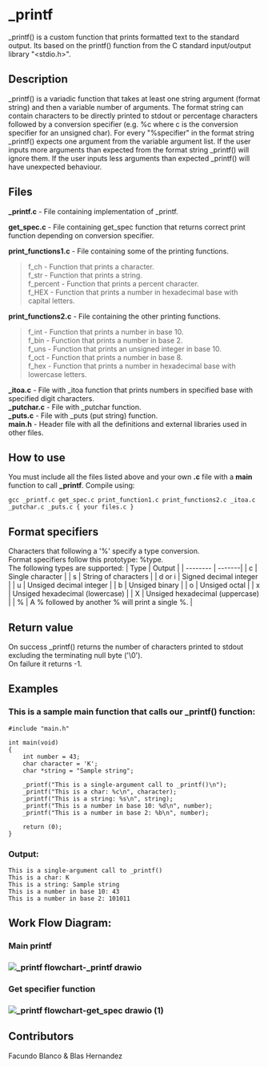 # _printf
_printf() is a custom function that prints formatted text to the standard output. Its based on the printf() function from the  C standard input/output library "<stdio.h>".

## Description

_printf() is a variadic function that takes at least one string argument (format string) and then a variable number of arguments.
The format string can contain characters to be directly printed to stdout or percentage characters followed by a conversion specifier (e.g. %c where c is the conversion specifier for an unsigned char). For every "%specifier" in the format string _printf() expects one argument from the variable argument list. If the user inputs more arguments than expected from the format string _printf() will ignore them. If the user inputs less arguments than expected _printf() will have unexpected behaviour.

## Files

**_printf.c** - File containing implementation of _printf.

**get_spec.c** - File containing get_spec function that returns correct print function depending on conversion specifier.

**print_functions1.c** - File containing some of the printing functions.

>f_ch - Function that prints a character.<br>
>f_str - Function that prints a string.<br>
>f_percent - Function that prints a percent character.<br>
>f_HEX - Function that prints a number in hexadecimal base with capital letters.<br>

**print_functions2.c** - File containing the other printing functions.

>f_int - Function that prints a number in base 10.<br>
>f_bin - Function that prints a number in base 2.<br>
>f_uns - Function that prints an unsigned integer in base 10.<br>
>f_oct - Function that prints a number in base 8.<br>
>f_hex - Function that prints a number in hexadecimal base with lowercase letters.<br>

**_itoa.c** - File with _itoa function that prints numbers in specified base with specified digit characters.<br>
**_putchar.c** - File with _putchar function.<br>
**_puts.c** - File with _puts (put string) function.<br>
**main.h** - Header file with all the definitions and external libraries used in other files.<br>

## How to use

You must include all the files listed above and your own **.c** file with a **main** function to call **_printf**.
Compile using:<br>
	
	gcc _printf.c get_spec.c print_function1.c print_functions2.c _itoa.c _putchar.c _puts.c { your files.c }

## Format specifiers
Characters that following a '%' specify a type conversion.<br>
Format specifiers follow this prototype:     %type.<br>
The following types are supported:
| Type     | Output |
| -------- | -------|
| c       | Single character |
| s       | String of characters |
| d or i | Signed decimal integer |
| u       | Unsiged decimal integer |
| b       | Unsiged binary |
| o       | Unsiged octal |
| x       | Unsiged hexadecimal (lowercase) |
| X       | Unsiged hexadecimal (uppercase) |
| %       | A % followed by another % will print a single %. |

## Return value
On success _printf() returns the number of characters printed to stdout excluding the terminating null byte ('\0').<br>
On failure it returns -1.

## Examples
### This is a sample main function that calls our _printf() function:
	#include "main.h"

	int main(void)
	{
		int number = 43;
		char character = 'K';
		char *string = "Sample string";

		_printf("This is a single-argument call to _printf()\n");
		_printf("This is a char: %c\n", character);
		_printf("This is a string: %s\n", string);
		_printf("This is a number in base 10: %d\n", number);
		_printf("This is a number in base 2: %b\n", number);

		return (0);
	}
### Output:
	This is a single-argument call to _printf()
	This is a char: K
	This is a string: Sample string
	This is a number in base 10: 43
	This is a number in base 2: 101011
## Work Flow Diagram:
### Main printf
### ![_printf flowchart-_printf drawio](https://user-images.githubusercontent.com/105363828/178500200-02edcca3-a157-425c-91ab-3ccf25373a74.png)
### Get specifier function
### ![_printf flowchart-get_spec drawio (1)](https://user-images.githubusercontent.com/105363828/178500589-c72dba33-dbb0-40bf-b89a-48dcdcc6c0c5.png)
## Contributors
Facundo Blanco & Blas Hernandez
